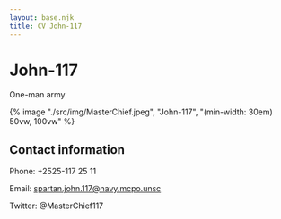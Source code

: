 ```yaml
---
layout: base.njk
title: CV John-117
---
```

# John-117
One-man army

{% image "./src/img/MasterChief.jpeg", "John-117", "(min-width: 30em) 50vw, 100vw" %}

## Contact information 

Phone: +2525-117 25 11

Email: spartan.john.117@navy.mcpo.unsc

Twitter: @MasterChief117
